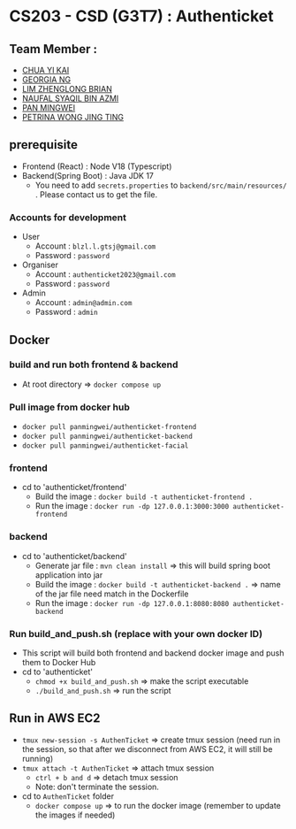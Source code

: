 # CS203 - CSD (G3T7) : Authenticket
## Team Member : 
- [CHUA YI KAI](https://github.com/ChuaYiKai)
- [GEORGIA NG](https://github.com/georgiaxng)
- [LIM ZHENGLONG BRIAN](https://github.com/Liseon617)
- [NAUFAL SYAQIL BIN AZMI](https://github.com/nafutofu)
- [PAN MINGWEI](https://github.com/xXxPMWxXx)
- [PETRINA WONG JING TING](https://github.com/petrinawjt)
## prerequisite
- Frontend (React) : Node V18 (Typescript)
- Backend(Spring Boot) : Java JDK 17 
  - You need to add `secrets.properties` to `backend/src/main/resources/` . Please contact us to get the file.
### Accounts for development
- User
  - Account : `blzl.l.gtsj@gmail.com`
  - Password : `password`  
- Organiser
  - Account : `authenticket2023@gmail.com`
  - Password : `password`  
- Admin
  - Account : `admin@admin.com`
  - Password : `admin`   
## Docker
### build and run both frontend & backend
- At root directory => `docker compose up`
### Pull image from docker hub
- `docker pull panmingwei/authenticket-frontend`
- `docker pull panmingwei/authenticket-backend`
- `docker pull panmingwei/authenticket-facial`
### frontend
- cd to 'authenticket/frontend'
  - Build the image : `docker build -t authenticket-frontend .`
  - Run the image : `docker run -dp 127.0.0.1:3000:3000 authenticket-frontend`

### backend
- cd to 'authenticket/backend'
  - Generate jar file : `mvn clean install`  => this will build spring boot application into jar
  - Build the image : `docker build -t authenticket-backend .` => name of the jar file need match in the Dockerfile
  - Run the image : `docker run -dp 127.0.0.1:8080:8080 authenticket-backend`

### Run build_and_push.sh (replace with your own docker ID)
- This script will build both frontend and backend docker image and push them to Docker Hub
- cd to 'authenticket'
  - `chmod +x build_and_push.sh` => make the script executable
  - `./build_and_push.sh` => run the script

## Run in AWS EC2
- `tmux new-session -s AuthenTicket` => create tmux session (need run in the session, so that after we disconnect from AWS EC2, it will still be running)
- `tmux attach -t AuthenTicket` => attach tmux session
  - `ctrl + b and d` => detach tmux session
  - Note: don't terminate the session.
- cd to `AuthenTicket` folder
  - `docker compose up` => to run the docker image (remember to update the images if needed)
